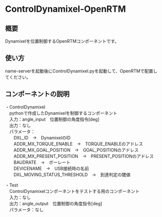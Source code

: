 # ControlDynamixel-OpenRTM

## 概要
Dynamixelを位置制御するOpenRTMコンポーネントです。<br>

## 使い方
name-serverを起動後にControlDynamixel.pyを起動して、OpenRTMで配置してください。

## コンポーネントの説明
・ControlDynamixel<br>
　pythonで作成したDynamixelを制御するコンポーネント<br>
　入力：angle_input　位置制御の角度指令[deg]<br>
　出力：なし<br>
　パラメータ：<br>
　　DXL_ID　->　DynamixelのID<br>
　　ADDR_MX_TORQUE_ENABLE　->　TORQUE_ENABLEのアドレス<br>
　　ADDR_MX_GOAL_POSITION　->　GOAL_POSITIONのアドレス<br>
　　ADDR_MX_PRESENT_POSITION　->　PRESENT_POSITIONのアドレス<br>
　　BAUDRATE　->　ボーレート<br>
　　DEVICENAME　->　USB接続時の名前<br>
　　DXL_MOVING_STATUS_THRESHOLD　->　到達判定の閾値<br>

・Test<br>
　ControlDynamixelコンポーネントをテストする用のコンポーネント<br>
　入力：なし<br>
　出力：angle_output　位置制御の角度指令[deg]<br>
　パラメータ：なし<br>


